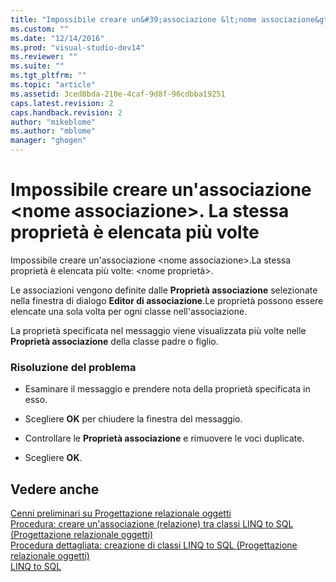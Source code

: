 ```yaml
---
title: "Impossibile creare un&#39;associazione &lt;nome associazione&gt;. La stessa propriet&#224; &#232; elencata pi&#249; volte | Microsoft Docs"
ms.custom: ""
ms.date: "12/14/2016"
ms.prod: "visual-studio-dev14"
ms.reviewer: ""
ms.suite: ""
ms.tgt_pltfrm: ""
ms.topic: "article"
ms.assetid: 3ced8bda-210e-4caf-9d8f-96cdbba19251
caps.latest.revision: 2
caps.handback.revision: 2
author: "mikeblome"
ms.author: "mblome"
manager: "ghogen"
---
```

# Impossibile creare un&#39;associazione &lt;nome associazione&gt;. La stessa propriet&#224; &#232; elencata pi&#249; volte
Impossibile creare un'associazione \<nome associazione\>.La stessa proprietà è elencata più volte: \<nome proprietà\>.  
  
 Le associazioni vengono definite dalle **Proprietà associazione** selezionate nella finestra di dialogo **Editor di associazione**.Le proprietà possono essere elencate una sola volta per ogni classe nell'associazione.  
  
 La proprietà specificata nel messaggio viene visualizzata più volte nelle **Proprietà associazione** della classe padre o figlio.  
  
### Risoluzione del problema  
  
-   Esaminare il messaggio e prendere nota della proprietà specificata in esso.  
  
-   Scegliere **OK** per chiudere la finestra del messaggio.  
  
-   Controllare le **Proprietà associazione** e rimuovere le voci duplicate.  
  
-   Scegliere **OK**.  
  
## Vedere anche  
 [Cenni preliminari su Progettazione relazionale oggetti](../Topic/LINQ%20to%20SQL%20Tools%20in%20Visual%20Studio1.md)   
 [Procedura: creare un'associazione \(relazione\) tra classi LINQ to SQL \(Progettazione relazionale oggetti\)](../data-tools/how-to-create-an-association-relationship-between-linq-to-sql-classes-o-r-designer.md)   
 [Procedura dettagliata: creazione di classi LINQ to SQL \(Progettazione relazionale oggetti\)](../Topic/Walkthrough:%20Creating%20LINQ%20to%20SQL%20Classes%20\(O-R%20Designer\).md)   
 [LINQ to SQL](../Topic/LINQ%20to%20SQL.md)